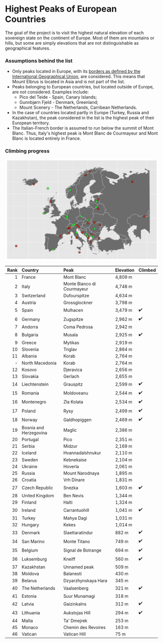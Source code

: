 # Highest Peaks of European Countries

The goal of the project is to visit the highest natural elevation of each sovereign state on the continent of Europe. Most of them are mountains or hills, but some are simply elevations that are not distinguishable as geographical features.

### Assumptions behind the list

* Only peaks located in Europe, with its [borders as defined by the International Geographical Union](https://en.wikipedia.org/wiki/Boundaries_between_the_continents_of_Earth#Europe_and_Asia), are considered. This means that Mount Elbrus is located in Asia and is not part of the list.
* Peaks belonging to European countries, but located outside of Europe, are not considered. Examples include:
    * Pico del Teide - Spain, Canary Islands;
    * Gunnbjørn Fjeld - Denmark, Greenland;
    * Mount Scenery - The Netherlands, Carribean Netherlands.
* In the case of countries located partly in Europe (Turkey, Russia and Kazakhstan), the peak considered in the list is the highest peak of their European territory.
* The Italian-French border is assumed to run below the summit of Mont Blanc. Thus, Italy's highest peak is Mont Blanc de Courmayeur and Mont Blanc is located entirely in France.

### Climbing progress

![](img/kge.png)


| Rank|Country                |Peak                       |Elevation |Climbed             |
|----:|:----------------------|:--------------------------|:---------|:-------------------|
|    1|France                 |Mont Blanc                 |4,809 m   |                    |
|    2|Italy                  |Monte Bianco di Courmayeur |4,748 m   |                    |
|    3|Switzerland            |Dufourspitze               |4,634 m   |                    |
|    4|Austria                |Grossglockner              |3,798 m   |                    |
|    5|Spain                  |Mulhacen                   |3,479 m   | ✔️ |
|    6|Germany                |Zugspitze                  |2,962 m   | ✔️ |
|    7|Andorra                |Coma Pedrosa               |2,942 m   |                    |
|    8|Bulgaria               |Musala                     |2,925 m   | ✔️ |
|    9|Greece                 |Mytikas                    |2,919 m   |                    |
|   10|Slovenia               |Triglav                    |2,864 m   |                    |
|   11|Albania                |Korab                      |2,764 m   |                    |
|    -|North Macedonia        |Korab                      |2,764 m   |                    |
|   12|Kosovo                 |Djeravica                  |2,656 m   |                    |
|   13|Slovakia               |Gerlach                    |2,655 m   |                    |
|   14|Liechtenstein          |Grauspitz                  |2,599 m   | ✔️ |
|   15|Romania                |Moldoveanu                 |2,544 m   | ✔️ |
|   16|Montenegro             |Zla Kolata                 |2,534 m   | ✔️ |
|   17|Poland                 |Rysy                       |2,499 m   | ✔️ |
|   18|Norway                 |Galdhopiggen               |2,469 m   | ✔️ |
|   19|Bosnia and Herzegovina |Maglic                     |2,386 m   |                    |
|   20|Portugal               |Pico                       |2,351 m   |                    |
|   21|Serbia                 |Midzur                     |2,169 m   |                    |
|   22|Iceland                |Hvannadalshnukur           |2,110 m   |                    |
|   23|Sweden                 |Kebnekaise                 |2,104 m   |                    |
|   24|Ukraine                |Hoverla                    |2,061 m   |                    |
|   25|Russia                 |Mount Narodnaya            |1,895 m   |                    |
|   26|Croatia                |Vrh Dinare                 |1,831 m   |                    |
|   27|Czech Republic         |Snezka                     |1,603 m   | ✔️ |
|   28|United Kingdom         |Ben Nevis                  |1,344 m   |                    |
|   29|Finland                |Halti                      |1,324 m   |                    |
|   30|Ireland                |Carrantuohill              |1,041 m   | ✔️ |
|   31|Turkey                 |Mahya Dagi                 |1,031 m   |                    |
|   32|Hungary                |Kekes                      |1,014 m   |                    |
|   33|Denmark                |Slaettaratindur            |882 m     | ✔️ |
|   34|San Marino             |Monte Titano               |749 m     | ✔️ |
|   35|Belgium                |Signal de Botrange         |694 m     | ✔️ |
|   36|Luksemburg             |Kneiff                     |560 m     | ✔️ |
|   37|Kazakhstan             |Unnamed peak               |509 m     |                    |
|   38|Moldova                |Balanesti                  |430 m     |                    |
|   39|Belarus                |Dzyarzhynskaya Hara        |345 m     |                    |
|   40|The Netherlands        |Vaalsenberg                |321 m     | ✔️ |
|   41|Estonia                |Suur Munamagi              |318 m     |                    |
|   42|Latvia                 |Gaizinkalns                |312 m     | ✔️ |
|   43|Lithuania              |Aukstojas Hill             |294 m     | ✔️ |
|   44|Malta                  |Ta' Dmejrek                |253 m     |                    |
|   45|Monaco                 |Chemin des Revoires        |163 m     |                    |
|   46|Vatican                |Vatican Hill               |75 m      |                    |




 


